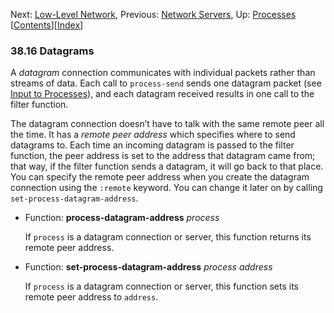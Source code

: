 

Next: [Low-Level Network](Low_002dLevel-Network.html), Previous: [Network Servers](Network-Servers.html), Up: [Processes](Processes.html)   \[[Contents](index.html#SEC_Contents "Table of contents")]\[[Index](Index.html "Index")]

### 38.16 Datagrams

A *datagram* connection communicates with individual packets rather than streams of data. Each call to `process-send` sends one datagram packet (see [Input to Processes](Input-to-Processes.html)), and each datagram received results in one call to the filter function.

The datagram connection doesn’t have to talk with the same remote peer all the time. It has a *remote peer address* which specifies where to send datagrams to. Each time an incoming datagram is passed to the filter function, the peer address is set to the address that datagram came from; that way, if the filter function sends a datagram, it will go back to that place. You can specify the remote peer address when you create the datagram connection using the `:remote` keyword. You can change it later on by calling `set-process-datagram-address`.

*   Function: **process-datagram-address** *process*

    If `process` is a datagram connection or server, this function returns its remote peer address.

<!---->

*   Function: **set-process-datagram-address** *process address*

    If `process` is a datagram connection or server, this function sets its remote peer address to `address`.
